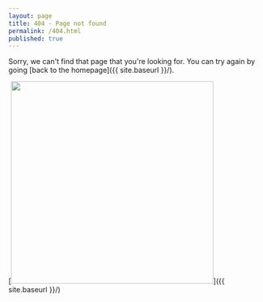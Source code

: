 ```yaml
---
layout: page
title: 404 - Page not found
permalink: /404.html
published: true
---
```


Sorry, we can't find that page that you're looking for. You can try again by going [back to the homepage]({{ site.baseurl }}/).

[<img src="{{ site.baseurl }}/images/404.png" style="width: 400px;" style="text-align:center"/>]({{ site.baseurl }}/)
